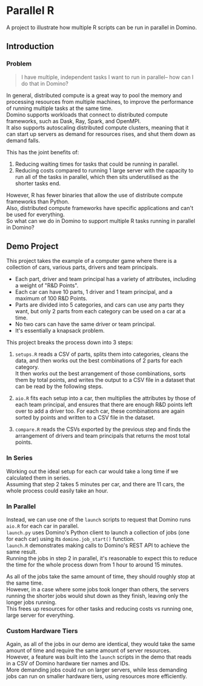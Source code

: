 # Parallel R
A project to illustrate how multiple R scripts can be run in parallel in Domino.

## Introduction
### Problem
> I have multiple, independent tasks I want to run in parallel– how can I do that in Domino?

In general, distributed compute is a great way to pool the memory and processing resources from multiple machines, to improve the performance of running multiple tasks at the same time.  
Domino supports workloads that connect to distributed compute frameworks, such as Dask, Ray, Spark, and OpenMPI.   
It also supports autoscaling distributed compute clusters, meaning that it can start up servers as demand for resources rises, and shut them down as demand falls. 

This has the joint benefits of:
1. Reducing waiting times for tasks that could be running in parallel.
2. Reducing costs compared to running 1 large server with the capacity to run all of the tasks in parallel, which then sits underutilised as the shorter tasks end.

However, R has fewer binaries that allow the use of distribute compute frameworks than Python.  
Also, distributed compute frameworks have specific applications and can't be used for everything.  
So what can we do in Domino to support multiple R tasks running in parallel in Domino?

## Demo Project
This project takes the example of a computer game where there is a collection of cars, various parts, drivers and team principals.
* Each part, driver and team principal has a variety of attributes, including a weight of "R&D Points".
* Each car can have 10 parts, 1 driver and 1 team principal, and a maximum of 100 R&D Points.
* Parts are divided into 5 categories, and cars can use any parts they want, but only 2 parts from each category can be used on a car at a time.
* No two cars can have the same driver or team principal.
* It's essentially a knapsack problem.

This project breaks the process down into 3 steps:
1. `setups.R` reads a CSV of parts, splits them into categories, cleans the data, and then works out the best combinations of 2 parts for each category.  
   It then works out the best arrangement of those combinations, sorts them by total points, and writes the output to a CSV file in a dataset that can be read by the following steps.

2. `aio.R`  fits each setup into a car, then multiplies the attributes by those of each team principal, and ensures that there are enough R&D points left over to add a driver too.
   For each car, these combinations are again sorted by points and written to a CSV file in the dataset.

3. `compare.R` reads the CSVs exported by the previous step and finds the arrangement of drivers and team principals that returns the most total points.

### In Series
Working out the ideal setup for each car would take a long time if we calculated them in series.  
Assuming that step 2 takes 5 minutes per car, and there are 11 cars, the whole process could easily take an hour.

### In Parallel
Instead, we can use one of the `launch` scripts to request that Domino runs `aio.R` for each car in parallel.  
`launch.py` uses Domino's Python client to launch a collection of jobs (one for each car) using its `domino.job_start()` function.  
`launch.R` demonstrates making calls to Domino's REST API to achieve the same result.  
Running the jobs in step 2 in parallel, it's reasonable to expect this to reduce the time for the whole process down from 1 hour to around 15 minutes.

As all of the jobs take the same amount of time, they should roughly stop at the same time.  
However, in a case where some jobs took longer than others, the servers running the shorter jobs would shut down as they finish, leaving only the longer jobs running.  
This frees up resources for other tasks and reducing costs vs running one, large server for everything. 

### Custom Hardware Tiers
Again, as all of the jobs in our demo are identical, they would take the same amount of time and require the same amount of server resources.  
However, a feature was built into the `launch` scripts in the demo that reads in a CSV of Domino hardware tier names and IDs.  
More demanding jobs could run on larger servers, while less demanding jobs can run on smaller hardware tiers, using resources more efficiently.

